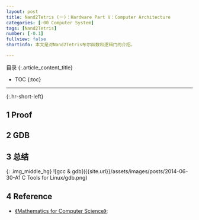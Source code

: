 ```yaml
---
layout: post
title: Nand2Tetris (一)：Hardware Part V：Computer Architecture
categories: [-00 Computer System]
tags: [Nand2Tetris]
number: [-0.1]
fullview: false
shortinfo: 本文是对Nand2Tetris布尔函数和逻辑门的介绍。

---
```

目录
{:.article_content_title}


* TOC
{:toc}

---
{:.hr-short-left}

## 1 Proof ##

## 2 GDB ##

## 3 总结 ##

{: .img_middle_hg}
![gcc & gdb]({{site.url}}/assets/images/posts/2014-06-30-A1 C Tools for Linux/gdb.png)

## 4 Reference ##

- [《Mathematics for Computer Science》](https://courses.csail.mit.edu/6.042/spring17/mcs.pdf);





